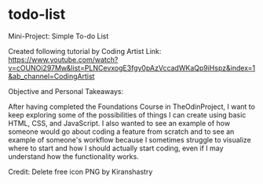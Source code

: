 # todo-list

Mini-Project: Simple To-do List

Created following tutorial by Coding Artist
Link: https://www.youtube.com/watch?v=cOUNOi297Mw&list=PLNCevxogE3fgy0pAzVccadWKaQp9iHspz&index=1&ab_channel=CodingArtist

Objective and Personal Takeaways:

After having completed the Foundations Course in TheOdinProject, I want to keep exploring some of the possibilities of things I can create using basic HTML, CSS, and JavaScript. I also wanted to see an example of how someone would go about coding a feature from scratch and to see an example of someone's workflow because I sometimes struggle to visualize where to start and how I should actually start coding, even if I may understand how the functionality works. 

Credit: Delete free icon PNG by Kiranshastry